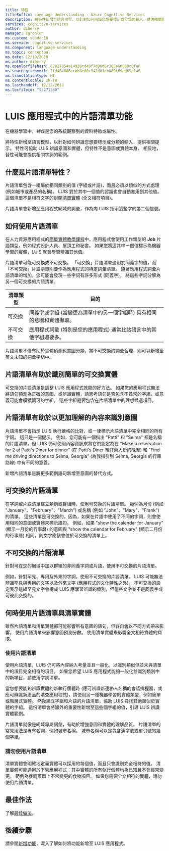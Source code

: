 ```yaml
---
title: 特性
titleSuffix: Language Understanding - Azure Cognitive Services
description: 將特性新增至語言模型，以針對如何辨識您想要標示或分類的輸入，提供相關提示。
services: cognitive-services
author: diberry
manager: cgronlun
ms.custom: seodec18
ms.service: cognitive-services
ms.component: language-understanding
ms.topic: conceptual
ms.date: 12/10/2018
ms.author: diberry
ms.openlocfilehash: 62827054a14930cd49f7d80d6c305e60060c0fe6
ms.sourcegitcommit: 7fd404885ecab8ed0c942d81cb889f69ed69a146
ms.translationtype: HT
ms.contentlocale: zh-TW
ms.lasthandoff: 12/12/2018
ms.locfileid: "53271380"
---
```

# <a name="phrase-list-features-in-your-luis-app"></a>LUIS 應用程式中的片語清單功能

在機器學習中，*特性*是您的系統觀察到的資料特徵或屬性。 

將特性新增至語言模型，以針對如何辨識您想要標示或分類的輸入，提供相關提示。 特性可協助 LUIS 辨識意圖和實體，但特性不是意圖或實體本身。 相反地，替性可能會提供相關字詞的範例。  

## <a name="what-is-a-phrase-list-feature"></a>什麼是片語清單特性？
片語清單包含一組屬於相同類別的值 (字組或片語)，而且必須以類似的方式處理 (例如城市或產品的名稱)。 LUIS 對於其中一個值的認識也會自動套用到其他值。 這個清單不是相符文字的封閉[清單實體](luis-concept-entity-types.md#types-of-entities) \(全文相符項目\)。

片語清單會新增至應用程式網域的詞彙，作為向 LUIS 指示這些字的第二個信號。

## <a name="how-to-use-phrase-lists"></a>如何使用片語清單
在人力資源應用程式的[簡單實體教學課程](luis-quickstart-primary-and-secondary-data.md)中，應用程式會使用工作類型的 **Job** 片語類型，例如程式設計人員、屋頂工和秘書。 如果您將這其中一個值標示為機器學習的實體，LUIS 就會學習辨識其他值。 

片語清單可能可交換或不可交換。 「可交換」片語清單適用於同義字的值，而「不可交換」片語清單則要作為應用程式的特定詞彙清單。 隨著應用程式詞彙片語清單的增加，您可能會發現一些字詞有許多形式 (同義字)。 將這些字詞分解為另一個可交換的片語清單。 

|清單類型|目的|
|--|--|
|可交換|同義字或字組 (當變更為清單中的另一個字組時) 具有相同的意圖和實體擷取。|
|不可交換|應用程式詞彙 (特別是您的應用程式) 通常比該語言中的其他字組還要多。|

片語清單不僅有助於實體偵測也意圖分類，當不可交換的詞彙合理，則可以新增至英文未知的詞彙字組中。

<a name="phrase-lists-help-identify-simple-exchangeable-entities"></a>

## <a name="phrase-lists-help-identify-simple-interchangeable-entities"></a>片語清單有助於識別簡單的可交換實體
可交換的片語清單是調整 LUIS 應用程式效能的好方法。 如果您的應用程式無法將語句預測為正確的意圖，或辨識實體，請思考語句是否包含不尋常的字組，或意義可能會模稜兩可的字組。 這些字組是要包含在片語清單中的理想候選項目。

## <a name="phrase-lists-help-identify-intents-by-better-understanding-context"></a>片語清單有助於以更加理解的內容來識別意圖
片語清單不會指示 LUIS 執行嚴格的比對，或一律標示片語清單中完全相同的所有字詞。 這只是一個提示。 例如，您可能有一個指出 "Patti" 和 "Selma" 都是名稱的片語清單，但 LUIS 仍可使用內容資訊來將它們認定為在 "Make a reservation for 2 at Patti's Diner for dinner" (在 Patti's Diner 預訂兩人份的晚餐) 和 "Find me driving directions to Selma, Georgia" (為我指引到 Selma, Georgia 的行車路線) 中有不同的意義。 

新增片語清單是將更多範例語句新增至意圖的替代方式。 

## <a name="an-interchangeable-phrase-list"></a>可交換的片語清單
在字詞或片語清單建立類別或群組時，使用可交換的片語清單。 範例為月份 (例如 "January"、"February"、"March") 或名稱 (例如 "John"、"Mary"、"Frank") 的清單。  這些清單是可交換的，因為，如果在片語中使用了不同的字詞，則會使用相同的意圖或實體來標示語句。 例如，如果 "show the calendar for January" (顯示一月份的行事曆) 的意圖與 "show the calendar for February" (顯示二月份的行事曆) 相同，則文字應該會位於可交換的清單上。 

## <a name="a-non-interchangeable-phrase-list"></a>不可交換的片語清單
針對可在您的網域中加以群組的非同義字詞或片語，使用不可交換的片語清單。 

例如，針對罕見、專用及外來的字詞，使用不可交換的片語清單。 LUIS 可能無法辨識罕見與專用的文字以及外來文字 (應用程式的文化特性之外)。 不可交換的設定表示這組罕見文字會構成 LUIS 應學習辨識的類別，但這些文字並不是同義字或可彼此交換的。

## <a name="when-to-use-phrase-lists-versus-list-entities"></a>何時使用片語清單與清單實體
雖然片語清單和清單實體都可能影響所有意圖的語句，但各自會以不同方式帶來影響。 使用片語清單來影響意圖預測分數。 使用清單實體來影響全文相符實體的擷取。 

### <a name="use-a-phrase-list"></a>使用片語清單
使用片語清單，LUIS 仍可將內容納入考量並且一般化，以識別類似但並未與清單中的項目完全相符的項目。 如果您希望 LUIS 應用程式能夠一般化並識別類別中的新項目，請使用字詞清單。 

當您想要能夠辨識實體的新執行個體時 (應可辨識新連絡人名稱的會議排程器，或應可辨識新產品的清查應用程式)，請使用另一種機器學習的實體類型，例如簡單或階層式實體。 然後建立字組和片語的片語清單，協助 LUIS 尋找其他類似於實體的字組。 這份清單會將額外的重要性新增至這些個字組的值，引導 LUIS 辨識實體範例。 

片語清單就像是網域專屬詞彙，有助於增強意圖和實體的理解品質。 片語清單的常見用法是專有名詞，例如城市名稱。 城市名稱可以是包含連字號或單引號的幾個字組。
 
### <a name="dont-use-a-phrase-list"></a>請勿使用片語清單 
清單實體會明確地定義實體可以採用的每個值，而且只會識別完全相符的值。 清單實體可能適用於下列應用程式：其中實體的所有執行個體均為已知且不會經常變更。 範例為餐廳菜單上不常變更的食物項目。 如果您需要全文相符的實體，請勿使用片語清單。 

## <a name="best-practices"></a>最佳作法
了解[最佳做法](luis-concept-best-practices.md)。

## <a name="next-steps"></a>後續步驟

請參閱[新增功能](luis-how-to-add-features.md)，深入了解如何將功能新增至 LUIS 應用程式。
